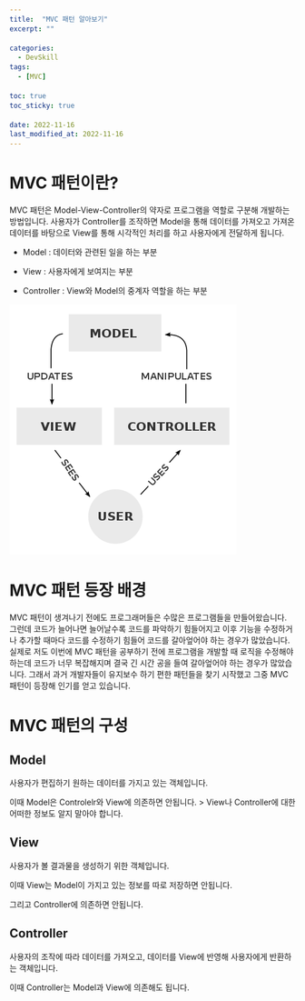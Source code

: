 ```yaml
---
title:  "MVC 패턴 알아보기" 
excerpt: ""

categories:
  - DevSkill
tags:
  - [MVC]

toc: true
toc_sticky: true
 
date: 2022-11-16
last_modified_at: 2022-11-16
---
```


# MVC 패턴이란?

MVC 패턴은 Model-View-Controller의 약자로 프로그램을 역할로 구분해 개발하는 방법입니다. 사용자가 Controller를 조작하면 Model을 통해 데이터를
가져오고 가져온 데이터를 바탕으로 View를 통해 시각적인 처리를 하고 사용자에게 전달하게 됩니다.

- Model : 데이터와 관련된 일을 하는 부분

- View : 사용자에게 보여지는 부분
  
- Controller :  View와 Model의 중계자 역할을 하는 부분

![](../../assets/images/DevSkill/MVC패턴/MVC-Process.png)

# MVC 패턴 등장 배경

MVC 패턴이 생겨나기 전에도 프로그래머들은 수많은 프로그램들을 만들어왔습니다. 그런데 코드가 늘어나면 늘어날수록 코드를 파악하기 힘들어지고 이후 기능을 
수정하거나 추가할 때마다 코드를 수정하기 힘들어 코드를 갈아엎어야 하는 경우가 많았습니다. 실제로 저도 이번에 MVC 패턴을 공부하기 전에 프로그램을 개발할 때 
로직을 수정해야 하는데 코드가 너무 복잡해지며 결국 긴 시간 공을 들여 갈아엎어야 하는 경우가 많았습니다. 그래서 과거 개발자들이 유지보수 하기 편한 패턴들을
찾기 시작했고 그중 MVC 패턴이 등장해 인기를 얻고 있습니다.

# MVC 패턴의 구성

## Model
 
사용자가 편집하기 원하는 데이터를 가지고 있는 객체입니다.

이때 Model은 Controlelr와 View에 의존하면 안됩니다. > View나 Controller에 대한 어떠한 정보도 알지 말아야 합니다.

## View

사용자가 볼 결과물을 생성하기 위한 객체입니다.

이때 View는 Model이 가지고 있는 정보를 따로 저장하면 안됩니다.

그리고 Controller에 의존하면 안됩니다.

## Controller

사용자의 조작에 따라 데이터를 가져오고, 데이터를 View에 반영해 사용자에게 반환하는 객체입니다.

이때 Controller는 Model과 View에 의존해도 됩니다.

